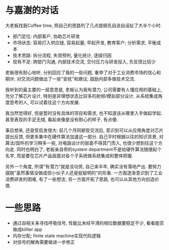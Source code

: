 # 与嘉澍的对话

大老板找我Coffee time, 照自己的思路列了几点提纲先自说自话扯了大半个小时.

* 部门定位: 内部客户, 协助芯片研发
* 市场状态: 容易打入供应链, 容易起量; 早起开发, 教育客户; 分析需求, 平衡成本
* 技术思路: 拆分流程, 失效预判, 量化统计, 逐级归因
* 现有不足: 跨部门沟通, 内部技术交流, 交付压力与研发投入, 负反馈比较少

老板很有耐心地听, 分别回应了我的一些问题, 重申了对于工业消费市场的信心和期许; 对交流问题做出了一些"安抚"和建议; 鼓励内部多做技术交流.

我听到的最主要的一层意思是, 老板认为我有潜力, 公司需要有人懂应用的基础上, 充分了解芯片设计, 特别是非理想状态比较多的射频/模拟部分设计, 从系统集成角度思考的人, 可以试着往这个方向发展.

我当然觉得好, 但是暂时没有具体的项目和需求, 也不知道该从哪里入手做起学起. 甚至表现的手足无措, 看起来像是没有耐心的样子, 有点傻.

事后想来, 还是受启发很大: 前几个月同颖哲交流后, 意识到可以从应用角度对芯片提出反馈, 但更多集中在硬件算法加速这一部分. 自己平时根据以往的知识背景, 对算法/固件的学习稍多一些, 对电路设计的层面不得其门而入, 也很少想到往这个方向走. 同时也明白了, 老板亲自带的system department不是给硬件算法随便起个名字, 而是要在芯片产品层面对各个子系统做系统集成和整体把握.

另外一个角度, 所谓"有潜力"就是没功劳, 自己来半年, 确实没有落地产出. 要努力摆脱"虽然事情没做成但小伙子人还是挺聪明的"的形象. 一方面逐渐意识到了工业消费研发的困难, 有了一些想法; 另一方面开拓了思路, 也可以从其他方向创造价值.

# 一些思路

* 通过自相关来寻找呼吸信号, 性能比未经平滑的相位数据要稳定不少, 看看能否做成killter app
* 内存分配; finite state machine实现代码逻辑
* 对信号的解角需要做进一步修正




